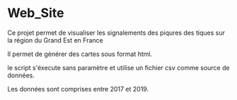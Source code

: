 # Web_Site

Ce projet permet de visualiser les signalements des piqures des tiques sur la région du Grand Est en France 

Il permet de générer des cartes sous format html. 

le script s'éxecute sans paramètre et utilise un fichier csv comme source de données. 

Les données sont comprises entre 2017 et 2019. 
